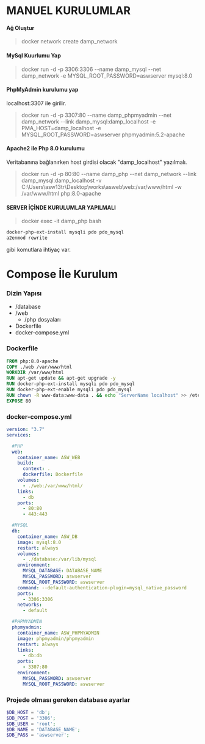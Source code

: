 # MANUEL KURULUMLAR

#### Ağ Oluştur
> docker network create damp_network

#### MySql Kuurlumu Yap
> docker run -d -p 3306:3306 --name damp_mysql --net damp_network -e MYSQL_ROOT_PASSWORD=aswserver mysql:8.0

#### PhpMyAdmin kurulumu yap
localhost:3307 ile girilir.
> docker run -d -p 3307:80 --name damp_phpmyadmin --net damp_network --link damp_mysql:damp_localhost -e PMA_HOST=damp_localhost -e MYSQL_ROOT_PASSWORD=aswserver phpmyadmin:5.2-apache

#### Apache2 ile Php 8.0 kurulumu
Veritabanına bağlanırken host girdisi olacak "damp_localhost" yazılmalı.
> docker run -d -p 80:80 --name damp_php --net damp_network --link damp_mysql:damp_localhost -v C:\Users\asw13tr\Desktop\works\asweb\web:/var/www/html -w /var/www/html php:8.0-apache

#### SERVER İÇİNDE KURULUMLAR YAPILMALI

> docker exec -it damp_php bash

```bash
docker-php-ext-install mysqli pdo pdo_mysql
a2enmod rewrite
```

gibi komutlara ihtiyaç var.

# Compose İle Kurulum

### Dizin Yapısı
- /database
- /web
  - /php dosyaları
- Dockerfile
- docker-compose.yml

### Dockerfile

```Dockerfile
FROM php:8.0-apache
COPY ./web /var/www/html
WORKDIR /var/www/html
RUN apt-get update && apt-get upgrade -y
RUN docker-php-ext-install mysqli pdo pdo_mysql
RUN docker-php-ext-enable mysqli pdo pdo_mysql
RUN chown -R www-data:www-data . && echo "ServerName localhost" >> /etc/apache2/apache2.conf && a2enmod rewrite
EXPOSE 80
```

### docker-compose.yml

```yml
version: "3.7"
services:

  #PHP
  web:
    container_name: ASW_WEB
    build:
      context: .
      dockerfile: Dockerfile
    volumes:
      - ./web:/var/www/html/
    links:
      - db
    ports:
      - 80:80
      - 443:443

  #MYSQL
  db:
    container_name: ASW_DB
    image: mysql:8.0
    restart: always
    volumes:
      - ./database:/var/lib/mysql
    environment:
      MYSQL_DATABASE: DATABASE_NAME
      MYSQL_PASSWORD: aswserver
      MYSQL_ROOT_PASSWORD: aswserver
    command: --default-authentication-plugin=mysql_native_password
    ports:
      - 3306:3306
    networks:
      - default

  #PHPMYADMIN
  phpmyadmin:
    container_name: ASW_PHPMYADMIN
    image: phpmyadmin/phpmyadmin
    restart: always
    links:
      - db:db
    ports:
      - 3307:80
    environment:
      MYSQL_PASSWORD: aswserver
      MYSQL_ROOT_PASSWORD: aswserver
```


### Projede olması gereken database ayarlar
```php
$DB_HOST = 'db';
$DB_POST = '3306';
$DB_USER = 'root';
$DB_NAME = 'DATABASE_NAME';
$DB_PASS = 'aswserver';
```
